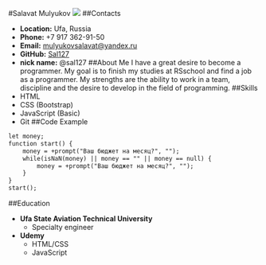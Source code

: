 #Salavat Mulyukov
![](/rsschool-cv/image/DSC_1362.jpg)
##Contacts
* __Location:__ Ufa, Russia
* __Phone:__ +7 917 362-91-50  
* __Email:__ mulyukovsalavat@yandex.ru
* __GitHub:__ [Sal127](https://github.com/Sal127)
* __nick name:__ @sal127
##About Me
I have a great desire to become a programmer. My goal is to finish my studies at RSschool and find a job as a programmer. My strengths are the ability to work in a team, discipline and the desire to develop in the field of programming.
##Skills
* HTML
* CSS (Bootstrap)
* JavaScript (Basic)
* Git
##Code Example
```html
let money;
function start() {
    money = +prompt("Ваш бюджет на месяц?", "");
    while(isNaN(money) || money == "" || money == null) {
        money = +prompt("Ваш бюджет на месяц?", "");
    }
}
start(); 
```
##Education
- __Ufa State Aviation Technical University__
    - Specialty engineer
- __Udemy__
    - HTML/CSS
    - JavaScript

